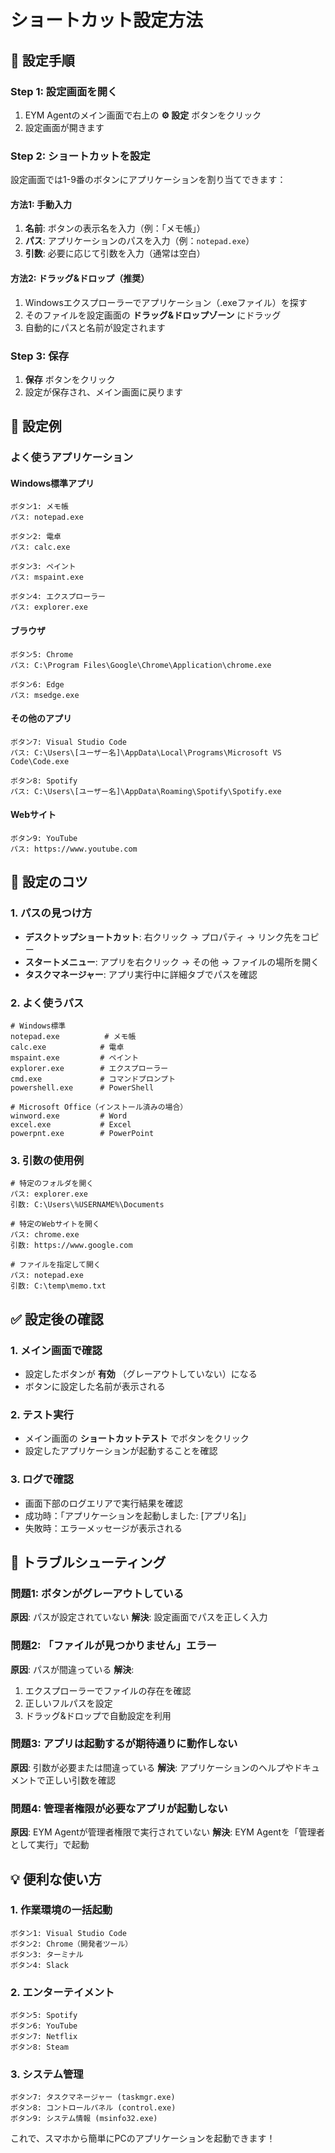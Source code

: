 # ショートカット設定方法

## 🎯 設定手順

### Step 1: 設定画面を開く
1. EYM Agentのメイン画面で右上の **⚙️ 設定** ボタンをクリック
2. 設定画面が開きます

### Step 2: ショートカットを設定
設定画面では1-9番のボタンにアプリケーションを割り当てできます：

#### 方法1: 手動入力
1. **名前**: ボタンの表示名を入力（例：「メモ帳」）
2. **パス**: アプリケーションのパスを入力（例：`notepad.exe`）
3. **引数**: 必要に応じて引数を入力（通常は空白）

#### 方法2: ドラッグ&ドロップ（推奨）
1. Windowsエクスプローラーでアプリケーション（.exeファイル）を探す
2. そのファイルを設定画面の **ドラッグ&ドロップゾーン** にドラッグ
3. 自動的にパスと名前が設定されます

### Step 3: 保存
1. **保存** ボタンをクリック
2. 設定が保存され、メイン画面に戻ります

## 📝 設定例

### よく使うアプリケーション

#### Windows標準アプリ
```
ボタン1: メモ帳
パス: notepad.exe

ボタン2: 電卓
パス: calc.exe

ボタン3: ペイント
パス: mspaint.exe

ボタン4: エクスプローラー
パス: explorer.exe
```

#### ブラウザ
```
ボタン5: Chrome
パス: C:\Program Files\Google\Chrome\Application\chrome.exe

ボタン6: Edge
パス: msedge.exe
```

#### その他のアプリ
```
ボタン7: Visual Studio Code
パス: C:\Users\[ユーザー名]\AppData\Local\Programs\Microsoft VS Code\Code.exe

ボタン8: Spotify
パス: C:\Users\[ユーザー名]\AppData\Roaming\Spotify\Spotify.exe
```

#### Webサイト
```
ボタン9: YouTube
パス: https://www.youtube.com
```

## 🔧 設定のコツ

### 1. パスの見つけ方
- **デスクトップショートカット**: 右クリック → プロパティ → リンク先をコピー
- **スタートメニュー**: アプリを右クリック → その他 → ファイルの場所を開く
- **タスクマネージャー**: アプリ実行中に詳細タブでパスを確認

### 2. よく使うパス
```
# Windows標準
notepad.exe          # メモ帳
calc.exe            # 電卓
mspaint.exe         # ペイント
explorer.exe        # エクスプローラー
cmd.exe             # コマンドプロンプト
powershell.exe      # PowerShell

# Microsoft Office（インストール済みの場合）
winword.exe         # Word
excel.exe           # Excel
powerpnt.exe        # PowerPoint
```

### 3. 引数の使用例
```
# 特定のフォルダを開く
パス: explorer.exe
引数: C:\Users\%USERNAME%\Documents

# 特定のWebサイトを開く
パス: chrome.exe
引数: https://www.google.com

# ファイルを指定して開く
パス: notepad.exe
引数: C:\temp\memo.txt
```

## ✅ 設定後の確認

### 1. メイン画面で確認
- 設定したボタンが **有効** （グレーアウトしていない）になる
- ボタンに設定した名前が表示される

### 2. テスト実行
- メイン画面の **ショートカットテスト** でボタンをクリック
- 設定したアプリケーションが起動することを確認

### 3. ログで確認
- 画面下部のログエリアで実行結果を確認
- 成功時：「アプリケーションを起動しました: [アプリ名]」
- 失敗時：エラーメッセージが表示される

## 🚨 トラブルシューティング

### 問題1: ボタンがグレーアウトしている
**原因**: パスが設定されていない
**解決**: 設定画面でパスを正しく入力

### 問題2: 「ファイルが見つかりません」エラー
**原因**: パスが間違っている
**解決**: 
1. エクスプローラーでファイルの存在を確認
2. 正しいフルパスを設定
3. ドラッグ&ドロップで自動設定を利用

### 問題3: アプリは起動するが期待通りに動作しない
**原因**: 引数が必要または間違っている
**解決**: アプリケーションのヘルプやドキュメントで正しい引数を確認

### 問題4: 管理者権限が必要なアプリが起動しない
**原因**: EYM Agentが管理者権限で実行されていない
**解決**: EYM Agentを「管理者として実行」で起動

## 💡 便利な使い方

### 1. 作業環境の一括起動
```
ボタン1: Visual Studio Code
ボタン2: Chrome（開発者ツール）
ボタン3: ターミナル
ボタン4: Slack
```

### 2. エンターテイメント
```
ボタン5: Spotify
ボタン6: YouTube
ボタン7: Netflix
ボタン8: Steam
```

### 3. システム管理
```
ボタン7: タスクマネージャー (taskmgr.exe)
ボタン8: コントロールパネル (control.exe)
ボタン9: システム情報 (msinfo32.exe)
```

これで、スマホから簡単にPCのアプリケーションを起動できます！
